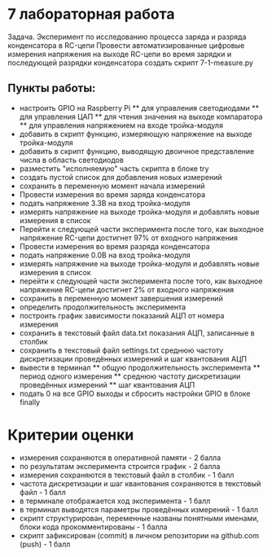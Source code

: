 # 7 лабораторная работа
Задача. Эксперимент по исследованию процесса заряда и разряда конденсатора в RC-цепи
Провести автоматизированные цифровые измерения напряжения на выходе RC-цепи во время зарядки и последующей разрядки конденсатора создать скрипт 7-1-measure.py
## Пункты работы:
* настроить GPIO на Raspberry Pi
** для управления светодиодами
** для управления ЦАП
** для чтения значения на выходе компаратора
** для управления напряжением на входе тройка-модуля
* добавить в скрипт функцию, измеряющую напряжение на выходе тройка-модуля
* добавить в скрипт функцию, выводящую двоичное представление числа в область светодиодов
* разместить "исполняемую" часть скрипта в блоке try
* создать пустой список для добавления новых измерений
* сохранить в переменную момент начала измерений
* Провести измерения во время заряда конденсатора
* подать напряжение 3.3В на вход тройка-модуля
* измерять напряжение на выходе тройка-модуля и добавлять новые измерения в список
* Перейти к следующей части эксперимента после того, как выходное напряжение RC-цепи достигнет 97% от входного напряжения
* Провести измерения во время разряда конденсатора
* подать напряжение 0.0В на вход тройка-модуля
* измерять напряжение на выходе тройка-модуля и добавлять новые измерения в список
* перейти к следующей части эксперимента после того, как выходное напряжение RC-цепи достигнет 2% от входного напряжения
* сохранить в переменную момент завершения измерений
* определить продолжительность эксперимента
* построить график зависимости показаний АЦП от номера измерения
* сохранить в текстовый файл data.txt показания АЦП, записанные в столбик
* сохранить в текстовый файл settings.txt среднюю частоту дискретизации проведённых измерений и шаг квантования АЦП
* вывести в терминал
** общую продолжительность эксперимента
** период одного измерения
** среднюю частоту дискретизации проведённых измерений
** шаг квантования АЦП
* подать 0 на все GPIO выходы и сбросить настройки GPIO в блоке finally
# Критерии оценки
* измерения сохраняются в оперативной памяти - 2 балла
* по результатам эксперимента строится график - 2 балла
* измерения сохраняются в текстовый файл в столбик - 1 балл
* частота дискретизации и шаг квантования сохраняются в текстовый файл - 1 балл
* в терминале отображается ход эксперимента - 1 балл
* в терминал выводятся параметры проведённых измерений - 1 балл
* скрипт структурирован, переменные названы понятными именами, блоки кода прокомментированы - 1 балла
* скрипт зафиксирован (commit) в личном репозитории на github.com (push) - 1 балл
